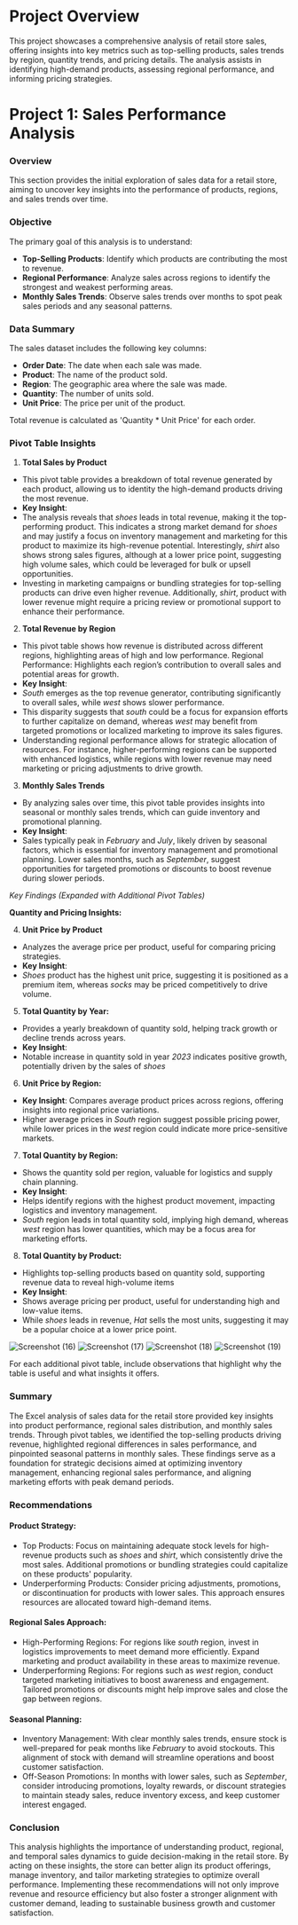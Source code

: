 # Project Overview
This project showcases a comprehensive analysis of retail store sales, offering insights into key metrics such as top-selling products, sales trends by region, quantity trends, and pricing details. The analysis assists in identifying high-demand products, assessing regional performance, and informing pricing strategies.

# Project 1: Sales Performance Analysis 

### Overview
This section provides the initial exploration of sales data for a retail store, aiming to uncover key insights into the performance of products, regions, and sales trends over time.

### Objective
The primary goal of this analysis is to understand:
- **Top-Selling Products**: Identify which products are contributing the most to revenue.
- **Regional Performance**: Analyze sales across regions to identify the strongest and weakest performing areas.
- **Monthly Sales Trends**: Observe sales trends over months to spot peak sales periods and any seasonal patterns.

### Data Summary
The sales dataset includes the following key columns:
- **Order Date**: The date when each sale was made.
- **Product**: The name of the product sold.
- **Region**: The geographic area where the sale was made.
- **Quantity**: The number of units sold.
- **Unit Price**: The price per unit of the product.
  
Total revenue is calculated as 'Quantity * Unit Price' for each order.

### Pivot Table Insights
1. **Total Sales by Product**
- This pivot table provides a breakdown of total revenue generated by each product, allowing us to identity the high-demand products driving the most revenue.
- **Key Insight**: 
- The analysis reveals that *shoes* leads in total revenue, making it the top-performing product. This indicates a strong market demand for *shoes* and may justify a focus on inventory management and marketing for this product to maximize its high-revenue potential. Interestingly, *shirt* also shows strong sales figures, although at a lower price point, suggesting high volume sales, which could be leveraged for bulk or upsell opportunities.
- Investing in marketing campaigns or bundling strategies for top-selling products can drive even higher revenue. Additionally, *shirt*, product with lower revenue might require a pricing review or promotional support to enhance their performance.

2. **Total Revenue by Region**
- This pivot table shows how revenue is distributed across different regions, highlighting areas of high and low performance.  Regional Performance: Highlights each region’s contribution to overall sales and potential areas for growth.
- **Key Insight**:
- *South* emerges as the top revenue generator, contributing significantly to overall sales, while *west* shows slower performance.
- This disparity suggests that *south* could be a focus for expansion efforts to further capitalize on demand, whereas *west* may benefit from targeted promotions or localized marketing to improve its sales figures.
- Understanding regional performance allows for strategic allocation of resources. For instance, higher-performing regions can be supported with enhanced logistics, while regions with lower revenue may need marketing or pricing adjustments to drive growth.

3. **Monthly Sales Trends**
- By analyzing sales over time, this pivot table provides insights into seasonal or monthly sales trends, which can guide inventory and promotional planning.
- **Key Insight**: 
- Sales typically peak in *February* and *July*, likely driven by seasonal factors, which is essential for inventory management and promotional planning. Lower sales months, such as *September*, suggest opportunities for targeted promotions or discounts to boost revenue during slower periods.
  
*Key Findings (Expanded with Additional Pivot Tables)*

   **Quantity and Pricing Insights:**

4. **Unit Price by Product**
- Analyzes the average price per product, useful for comparing pricing strategies. 
- **Key Insight**:
- *Shoes* product has the highest unit price, suggesting it is positioned as a premium item, whereas *socks* may be priced competitively to drive volume.
  
5. **Total Quantity by Year:**
- Provides a yearly breakdown of quantity sold, helping track growth or decline trends across years. 
- **Key Insight**: 
- Notable increase in quantity sold in year *2023* indicates positive growth, potentially driven by the sales of *shoes*

6. **Unit Price by Region:**
- **Key Insight**: Compares average product prices across regions, offering insights into regional price variations.
-  Higher average prices in *South* region suggest possible pricing power, while lower prices in the *west* region could indicate more price-sensitive markets.

7. **Total Quantity by Region:**
- Shows the quantity sold per region, valuable for logistics and supply chain planning.
- **Key Insight**: 
- Helps identify regions with the highest product movement, impacting logistics and inventory management.
- *South* region leads in total quantity sold, implying high demand, whereas *west* region has lower quantities, which may be a focus area for marketing efforts.

8. **Total Quantity by Product:**
- Highlights top-selling products based on quantity sold, supporting revenue data to reveal high-volume items
- **Key Insight**: 
- Shows average pricing per product, useful for understanding high and low-value items.
- While *shoes* leads in revenue, *Hat* sells the most units, suggesting it may be a popular choice at a lower price point.
 
![Screenshot (16)](https://github.com/user-attachments/assets/547f4836-2b91-4d94-bb45-d5988d1a479d)
![Screenshot (17)](https://github.com/user-attachments/assets/175beb57-6dc5-4961-a757-edbaf7e8ec9b)
![Screenshot (18)](https://github.com/user-attachments/assets/3be027e2-0458-4d25-9a59-9ed9570416ac)
![Screenshot (19)](https://github.com/user-attachments/assets/aad5dd67-fce7-492c-96ea-a6a3b8252a54)

For each additional pivot table, include observations that highlight why the table is useful and what insights it offers.

### Summary
The Excel analysis of sales data for the retail store provided key insights into product performance, regional sales distribution, and monthly sales trends. Through pivot tables, we identified the top-selling products driving revenue, highlighted regional differences in sales performance, and pinpointed seasonal patterns in monthly sales. These findings serve as a foundation for strategic decisions aimed at optimizing inventory management, enhancing regional sales performance, and aligning marketing efforts with peak demand periods.

### Recommendations
#### Product Strategy:
- Top Products: Focus on maintaining adequate stock levels for high-revenue products such as *shoes* and *shirt*, which consistently drive the most sales. Additional promotions or bundling strategies could capitalize on these products' popularity.
- Underperforming Products: Consider pricing adjustments, promotions, or discontinuation for products with lower sales. This approach ensures resources are allocated toward high-demand items.
#### Regional Sales Approach:
- High-Performing Regions: For regions like *south* region, invest in logistics improvements to meet demand more efficiently. Expand marketing and product availability in these areas to maximize revenue.
- Underperforming Regions: For regions such as *west* region, conduct targeted marketing initiatives to boost awareness and engagement. Tailored promotions or discounts might help improve sales and close the gap between regions.
#### Seasonal Planning:
- Inventory Management: With clear monthly sales trends, ensure stock is well-prepared for peak months like *February* to avoid stockouts. This alignment of stock with demand will streamline operations and boost customer satisfaction.
- Off-Season Promotions: In months with lower sales, such as *September*, consider introducing promotions, loyalty rewards, or discount strategies to maintain steady sales, reduce inventory excess, and keep customer interest engaged.

### Conclusion
This analysis highlights the importance of understanding product, regional, and temporal sales dynamics to guide decision-making in the retail store. By acting on these insights, the store can better align its product offerings, manage inventory, and tailor marketing strategies to optimize overall performance. Implementing these recommendations will not only improve revenue and resource efficiency but also foster a stronger alignment with customer demand, leading to sustainable business growth and customer satisfaction.






      




















